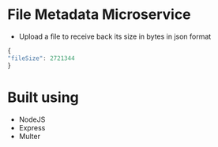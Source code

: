 # File Metadata Microservice

- Upload a file to receive back its size in bytes in json format
```javascript
{
"fileSize": 2721344
}
```
# Built using
- NodeJS
- Express
- Multer 
